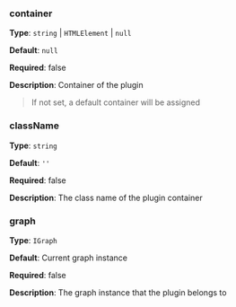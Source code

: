 ### container

**Type**: `string` | `HTMLElement` | `null`

**Default**: `null`

**Required**: false

**Description**: Container of the plugin

> If not set, a default container will be assigned

### className

**Type**: `string`

**Default**: `''`

**Required**: false

**Description**: The class name of the plugin container

### graph

**Type**: `IGraph`

**Default**: Current graph instance

**Required**: false

**Description**: The graph instance that the plugin belongs to
